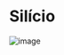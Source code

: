 # Silício
![image](https://github.com/AndreCoutinhom/computer_board_periodic_table/assets/91290799/ff5e6de4-bc14-421d-a805-4ccffb4e2fc0)

